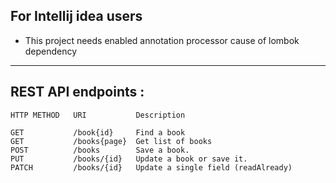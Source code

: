 ## For Intellij idea users

* This project needs enabled annotation processor cause of lombok dependency

---
## REST API endpoints :
```text
HTTP METHOD   URI           Description    

GET           /book{id}     Find a book    
GET           /books{page}  Get list of books    
POST 	      /books 	    Save a book.    
PUT 	      /books/{id} 	Update a book or save it.
PATCH 	      /books/{id} 	Update a single field (readAlready)


```